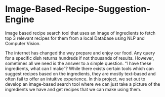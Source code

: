 # Image-Based-Recipe-Suggestion-Engine
Image based recipe search tool that uses an Image of ingredients to fetch top 3 relevant recipes for them from a local Database using NLP and Computer Vision.

The internet has changed the way prepare and enjoy our food. Any query for a specific dish returns hundreds if not thousands of results. However, sometimes all we need is the answer to a simple question. “I have these ingredients, what can I make”? While there exists certain tools which can suggest recipes based on the ingredients, they are mostly text-based and often fail to offer an intuitive experience. In this project, we set out to develop an image-based search tool where we can just take a picture of the ingredients we have and get recipes that we can make using them.



